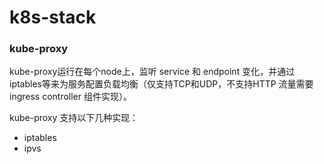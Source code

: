 # k8s-stack

### kube-proxy

kube-proxy运行在每个node上，监听 service 和 endpoint 变化，并通过 iptables等来为服务配置负载均衡（仅支持TCP和UDP，不支持HTTP 流量需要 ingress controller 组件实现）。

kube-proxy 支持以下几种实现：
+ iptables
+ ipvs
